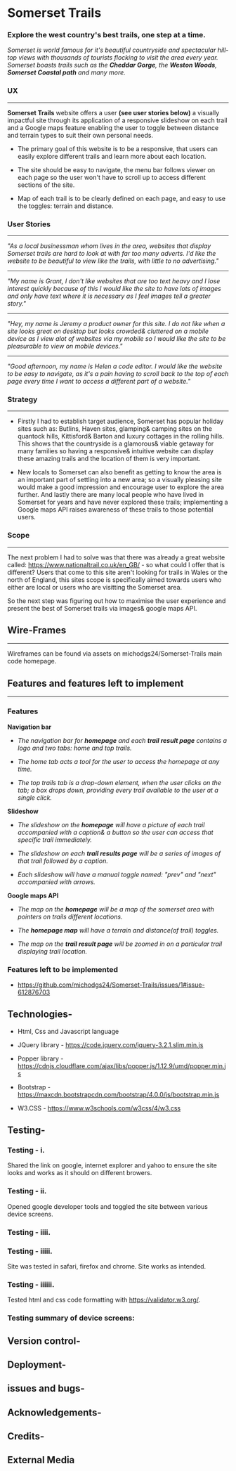 # Somerset Trails
### Explore the west country's best trails, one step at a time.

*Somerset is world famous for it's beautiful countryside and spectacular hill-top views with thousands of tourists flocking to visit the area every year. Somerset boasts trails such as the **Cheddar Gorge**, the **Weston Woods**, **Somerset Coastal path** and many more.*

### UX
-----

__Somerset Trails__ website offers a user **(see user stories below)** a visually impactful site through its application of a responsive slideshow on each trail and a Google maps feature enabling the user to toggle between distance and terrain types to suit their own personal needs. 

* The primary goal of this website is to be a responsive, that users can easily explore different trails and learn more about each location.

* The site should be easy to navigate, the menu bar follows viewer on each page so the user won't have to scroll up to access different sections of the site.

* Map of each trail is to be clearly defined on each page, and easy to use the toggles: terrain and distance.

### User Stories
-----

*"As a local businessman whom lives in the area, websites that display Somerset trails are hard to look at with far too many adverts. I'd like the website to be beautiful to view like the trails, with little to no advertising."*

---

*"My name is Grant, I don't like websites that are too text heavy and I lose interest quickly because of this I would like the site to have lots of images and only have text where it is necessary as I feel images tell a greater story."*

---

*"Hey, my name is Jeremy a product owner for this site. I do not like when a site looks great on desktop but looks crowded& cluttered on a mobile device as I view alot of websites via my mobile so I would like the site to be pleasurable to view on mobile devices."*

---

*"Good afternoon, my name is Helen a code editor. I would like the website to be easy to navigate, as it's a pain having to scroll back to the top of each page every time I want to access a different part of a website."*

### Strategy 
-----

* Firstly I had to establish target audience, Somerset has popular holiday sites such as: Butlins, Haven sites, glamping& camping sites on the quantock hills, Kittisford& Barton and luxury cottages in the rolling hills. 
This shows that the countryside is a glamorous& viable getaway for many families so having a responsive& intuitive website can display these amazing trails and the location of them is very important.

* New locals to Somerset can also benefit as getting to know the area is an important part of settling into a new area; so a visually pleasing site would make a good impression and encourage user to explore the area further. And lastly there are many local people who have lived in Somerset for years and have never explored these trails; implementing a Google maps API raises awareness of these trails to those potential users.

### Scope
-----
The next problem I had to solve was that there was already a great website called: https://www.nationaltrail.co.uk/en_GB/ - so what could I offer that is different? 
Users that come to this site aren't looking for trails in Wales or the north of England, this sites scope is specifically aimed towards users who either are local or users who are visitting the Somerset area. 

So the next step was figuring out how to maximise the user experience and present the best of Somerset trails via images& google maps API.

## Wire-Frames
----

Wireframes can be found via assets on michodgs24/Somerset-Trails main code homepage. 


## Features and features left to implement
----

### Features

__Navigation bar__ 

* *The navigation bar for __homepage__ and each __trail result page__ contains a logo and two tabs: home and top trails.*

* *The home tab acts a tool for the user to access the homepage at any time.*

* *The top trails tab is a drop-down element, when the user clicks on the tab; a box drops down, providing every trail available to the user at a single click.*

__Slideshow__ 

* *The slideshow on the __homepage__ will have a picture of each trail accompanied with a caption& a button so the user can access that specific trail immediately.*

* *The slideshow on each __trail results page__ will be a series of images of that trail followed by a caption.*

* *Each slideshow will have a manual toggle named: "prev" and "next" accompanied with arrows.*

__Google maps API__

* *The map on the __homepage__ will be a map of the somerset area with pointers on trails different locations.*

* *The __homepage map__ will have a terrain and distance(of trail) toggles.*

* *The map on the __trail result page__ will be zoomed in on a particular trail displaying trail location.*

### Features left to be implemented
* https://github.com/michodgs24/Somerset-Trails/issues/1#issue-612876703

## Technologies-

* Html, Css and Javascript language

* JQuery library - https://code.jquery.com/jquery-3.2.1.slim.min.js         

* Popper library - https://cdnjs.cloudflare.com/ajax/libs/popper.js/1.12.9/umd/popper.min.js

* Bootstrap - https://maxcdn.bootstrapcdn.com/bootstrap/4.0.0/js/bootstrap.min.js

* W3.CSS - https://www.w3schools.com/w3css/4/w3.css

## Testing-

### Testing - i.
Shared the link on google, internet explorer and yahoo to ensure the site looks and works as it should on different browers. 

### Testing - ii. 
Opened google developer tools and toggled the site between various device screens.

### Testing - iiii. 


### Testing - iiiii.
Site was tested in safari, firefox and chrome. Site works as intended.

### Testing - iiiiii.
Tested html and css code formatting with https://validator.w3.org/.

### Testing summary of device screens: 


## Version control-


## Deployment-


## issues and bugs-


## Acknowledgements-



## Credits-


## External Media 
